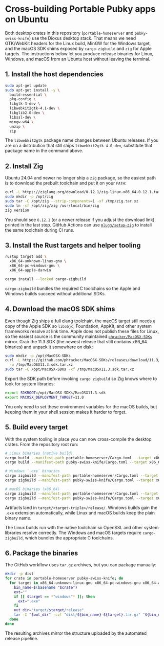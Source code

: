 # Cross-building Portable Pubky apps on Ubuntu

Both desktop crates in this repository (`portable-homeserver` and `pubky-swiss-knife`) use the Dioxus desktop stack. That means
we need GTK/WebKit headers for the Linux build, MinGW for the Windows target, and the macOS SDK shims exposed by `cargo-zigbuild`
and `zig` for Apple targets. The instructions below let you produce release binaries for Linux, Windows, and macOS from an Ubuntu
host without leaving the terminal.

## 1. Install the host dependencies

```bash
sudo apt-get update
sudo apt-get install -y \
  build-essential \
  pkg-config \
  libgtk-3-dev \
  libwebkit2gtk-4.1-dev \
  libglib2.0-dev \
  libssl-dev \
  mingw-w64 \
  unzip \
  zip
```

The `libwebkit2gtk` package name changes between Ubuntu releases. If you are on a distribution that still ships
`libwebkit2gtk-4.0-dev`, substitute that package name in the command above.

## 2. Install Zig

Ubuntu 24.04 and newer no longer ship a `zig` package, so the easiest path is to download the prebuilt toolchain and put it on
your `PATH`:

```bash
curl -L https://ziglang.org/download/0.12.1/zig-linux-x86_64-0.12.1.tar.xz -o /tmp/zig.tar.xz
sudo mkdir -p /opt/zig
sudo tar -C /opt/zig --strip-components=1 -xf /tmp/zig.tar.xz
sudo ln -sf /opt/zig/zig /usr/local/bin/zig
zig version
```

You should see `0.12.1` (or a newer release if you adjust the download link) printed in the last step. GitHub Actions can use
[`mlugg/setup-zig`](https://github.com/mlugg/setup-zig) to install the same toolchain during CI runs.

## 3. Install the Rust targets and helper tooling

```bash
rustup target add \
  x86_64-unknown-linux-gnu \
  x86_64-pc-windows-gnu \
  x86_64-apple-darwin

cargo install --locked cargo-zigbuild
```

`cargo-zigbuild` bundles the required C toolchains so the Apple and Windows builds succeed without additional SDKs.

## 4. Download the macOS SDK shims

Even though Zig ships a full clang toolchain, the macOS target still needs a copy of the Apple SDK so `libobjc`,
Foundation, AppKit, and other system frameworks resolve at link time. Apple does not publish these files for Linux,
so the easiest source is the community maintained [`phracker/MacOSX-SDKs`](https://github.com/phracker/MacOSX-SDKs)
mirror. Grab the 11.3 SDK (the newest release that still contains x86_64 binaries) and unpack it somewhere on disk:

```bash
sudo mkdir -p /opt/MacOSX-SDKs
curl -L https://github.com/phracker/MacOSX-SDKs/releases/download/11.3/MacOSX11.3.sdk.tar.xz \
  -o /tmp/MacOSX11.3.sdk.tar.xz
sudo tar -C /opt/MacOSX-SDKs -xf /tmp/MacOSX11.3.sdk.tar.xz
```

Export the SDK path before invoking `cargo zigbuild` so Zig knows where to look for system libraries:

```bash
export SDKROOT=/opt/MacOSX-SDKs/MacOSX11.3.sdk
export MACOSX_DEPLOYMENT_TARGET=11.0
```

You only need to set these environment variables for the macOS builds, but keeping them in your shell session makes
it harder to forget.

## 5. Build every target

With the system tooling in place you can now cross-compile the desktop crates. From the repository root run:

```bash
# Linux binaries (native build)
cargo build --manifest-path portable-homeserver/Cargo.toml --target x86_64-unknown-linux-gnu --release
cargo build --manifest-path pubky-swiss-knife/Cargo.toml --target x86_64-unknown-linux-gnu --release

# Windows `.exe` binaries
cargo zigbuild --manifest-path portable-homeserver/Cargo.toml --target x86_64-pc-windows-gnu --release
cargo zigbuild --manifest-path pubky-swiss-knife/Cargo.toml --target x86_64-pc-windows-gnu --release

# macOS binaries (x86_64)
cargo zigbuild --manifest-path portable-homeserver/Cargo.toml --target x86_64-apple-darwin --release
cargo zigbuild --manifest-path pubky-swiss-knife/Cargo.toml --target x86_64-apple-darwin --release
```

Artifacts land in `target/<target-triple>/release/`. Windows builds gain the `.exe` extension automatically, while Linux and
macOS builds keep the plain binary name.

The Linux builds run with the native toolchain so OpenSSL and other system libraries resolve correctly. The Windows and macOS
targets require `cargo-zigbuild`, which bundles the appropriate C toolchains.

## 6. Package the binaries

The GitHub workflow uses `tar.gz` archives, but you can package manually:

```bash
mkdir -p dist
for crate in portable-homeserver pubky-swiss-knife; do
  for target in x86_64-unknown-linux-gnu x86_64-pc-windows-gnu x86_64-apple-darwin; do
    bin_name=$(basename "$crate")
    ext=""
    if [[ $target == *"windows"* ]]; then
      ext=".exe"
    fi
    out_dir="target/$target/release"
    tar -C "$out_dir" -czf "dist/${bin_name}-${target}.tar.gz" "${bin_name}${ext}"
  done
done
```

The resulting archives mirror the structure uploaded by the automated release pipeline.
